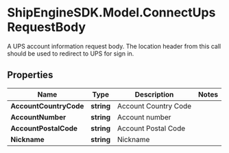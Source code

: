 # ShipEngineSDK.Model.ConnectUpsRequestBody
A UPS account information request body.  The location header from this call should be used to redirect to UPS for sign in.

## Properties

Name | Type | Description | Notes
------------ | ------------- | ------------- | -------------
**AccountCountryCode** | **string** | Account Country Code | 
**AccountNumber** | **string** | Account number | 
**AccountPostalCode** | **string** | Account Postal Code | 
**Nickname** | **string** | Nickname | 


